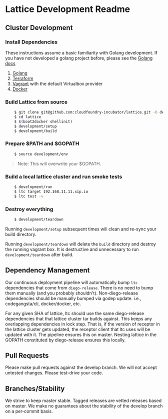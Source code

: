 # Lattice Development Readme

## Cluster Development

### Install Dependencies

These instructions assume a basic familiarity with Golang development.
If you have not developed a golang project before, please see the [Golang docs](https://golang.org/doc/)

1. [Golang](https://golang.org/)
1. [Terraform](http://terraform.io)
1. [Vagrant](http://vagrantup.com) with the default Virtualbox provider
1. [Docker](https://docs.docker.com/installation/)

### Build Lattice from source

```bash
    $ git clone git@github.com:cloudfoundry-incubator/lattice.git -b develop # may be unstable!
    $ cd lattice
    $ $(boot2docker shellinit)
    $ development/setup
    $ development/build
```

### Prepare $PATH and $GOPATH

```bash
    $ source development/env
```

> Note: This will overwrite your $GOPATH.

### Build a local lattice cluster and run smoke tests

```bash
    $ development/run
    $ ltc target 192.168.11.11.xip.io
    $ ltc test -v
```

### Destroy everything

```bash
    $ development/teardown
```

Running `development/setup` subsequent times will clean and re-sync your build directory.

Running `development/teardown` will delete the `build` directory and destroy the running vagrant box. It is destructive and unnecessary
to run `development/teardown` after build.

## Dependency Management

Our continuous deployment pipeline will automatically bump `ltc` dependencies that come from `diego-release`.
There is no need to bump them manually (and you probably shouldn't).
Non-diego-release dependencies should be manually bumped via godep update.
i.e., codegangsta/cli, docker/docker, etc.

For any given SHA of lattice, ltc should use the same diego-release dependencies that that lattice cluster tar builds against.
This keeps any overlapping dependencies in lock step.
That is, if the version of receptor in the lattice cluster gets updated, the receptor client that ltc uses will be updated with it.
The pipeline ensures this on master. Nesting lattice in the GOPATH constituted by diego-release ensures this locally.

## Pull Requests

Please make pull requests against the develop branch.
We will not accept untested changes. Please test-drive your code.

## Branches/Stability

We strive to keep master stable.
Tagged releases are vetted releases based on master.
We make no guarantees about the stability of the develop branch on a per-commit basis.
